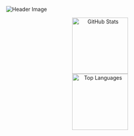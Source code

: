 ![Header Image](https://64.media.tumblr.com/1ba2ec12ca9fee5359fc6299a842f635/d5cbf7ff18eaf222-da/s640x960/91859d222e2503d6b6230cdbdba203aa47aca478.gif)


<div align="center">
  <img src="https://github-readme-stats.vercel.app/api?username=an4s3crwt&show_icons=true&hide_title=true&theme=graywhite" alt="GitHub Stats" height="150" /><br>
  <img src="https://github-readme-stats.vercel.app/api/top-langs/?username=an4s3crwt&layout=compact&theme=graywhite" alt="Top Languages" height="150" />
</div>




